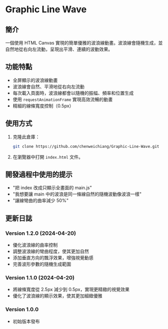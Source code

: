 # Graphic Line Wave

## 簡介
一個使用 HTML Canvas 實現的簡單優雅的波浪線動畫。波浪線會隨機生成，並自然地從右向左流動，呈現出平滑、連續的波動效果。

## 功能特點
- 全屏顯示的波浪線動畫
- 波浪線會自然、平滑地從右向左流動
- 每次載入頁面時，波浪線都會以隨機的振幅、頻率和位置生成
- 使用 `requestAnimationFrame` 實現高效流暢的動畫
- 精細的線條寬度控制（0.5px）

## 使用方式
1. 克隆此倉庫：
   ```bash
   git clone https://github.com/chenweichiang/Graphic-Line-Wave.git
   ```
2. 在瀏覽器中打開 `index.html` 文件。

## 開發過程中使用的提示
- "把 index 改成只顯示全畫面的 main.js"
- "我想要讓 main 中的波浪是同一條線自然的隨機波動像波浪一樣"
- "讓線彎曲的曲率減少 50%"

## 更新日誌
### Version 1.2.0 (2024-04-20)
- 優化波浪線的曲率控制
- 調整波浪線的彎曲程度，使其更加自然
- 添加垂直方向的飄浮效果，增強視覺動感
- 完善波形參數的隨機生成範圍

### Version 1.1.0 (2024-04-20)
- 將線條寬度從 2.5px 減少到 0.5px，實現更精緻的視覺效果
- 優化了波浪線的顯示效果，使其更加細緻優雅

### Version 1.0.0
- 初始版本發布